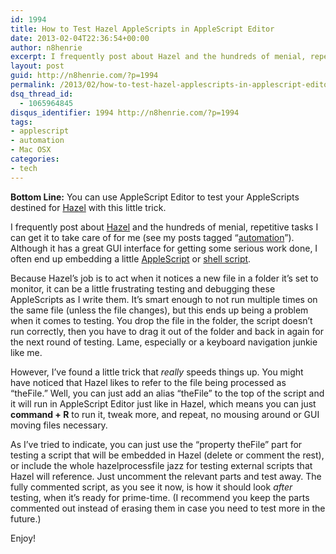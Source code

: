 ```yaml
---
id: 1994
title: How to Test Hazel AppleScripts in AppleScript Editor
date: 2013-02-04T22:36:54+00:00
author: n8henrie
excerpt: I frequently post about Hazel and the hundreds of menial, repetitive tasks I can get it to take care of for me (see my posts tagged “automation”). Although it has a great GUI interface for getting some serious work done, I often end up embedding a little AppleScript or shell script.
layout: post
guid: http://n8henrie.com/?p=1994
permalink: /2013/02/how-to-test-hazel-applescripts-in-applescript-editor/
dsq_thread_id:
  - 1065964845
disqus_identifier: 1994 http://n8henrie.com/?p=1994
tags:
- applescript
- automation
- Mac OSX
categories:
- tech
---
```

**Bottom Line:** You can use AppleScript Editor to test your AppleScripts destined for <a target="_blank" href="http://www.noodlesoft.com/hazel.php">Hazel</a> with this little trick.

<!--more-->

I frequently post about <a target="_blank" href="http://www.noodlesoft.com/hazel.php">Hazel</a> and the hundreds of menial, repetitive tasks I can get it to take care of for me (see my posts tagged “[automation](http://n8henrie.com/tag/automation/)”). Although it has a great GUI interface for getting some serious work done, I often end up embedding a little [AppleScript](http://n8henrie.com/tag/applescript) or [shell script](http://n8henrie.com/tag/terminal/).

Because Hazel’s job is to act when it notices a new file in a folder it’s set to monitor, it can be a little frustrating testing and debugging these AppleScripts as I write them. It’s smart enough to not run multiple times on the same file (unless the file changes), but this ends up being a problem when it comes to testing. You drop the file in the folder, the script doesn’t run correctly, then you have to drag it out of the folder and back in again for the next round of testing. Lame, especially or a keyboard navigation junkie like me.

However, I’ve found a little trick that _really_ speeds things up. You might have noticed that Hazel likes to refer to the file being processed as “theFile.” Well, you can just add an alias “theFile” to the top of the script and it will run in AppleScript Editor just like in Hazel, which means you can just **command + R** to run it, tweak more, and repeat, no mousing around or GUI moving files necessary.

As I’ve tried to indicate, you can just use the “property theFile” part for testing a script that will be embedded in Hazel (delete or comment the rest), or include the whole hazelprocessfile jazz for testing external scripts that Hazel will reference. Just uncomment the relevant parts and test away. The fully commented script, as you see it now, is how it should look _after_ testing, when it’s ready for prime-time. (I recommend you keep the parts commented out instead of erasing them in case you need to test more in the future.)

Enjoy!

<script src="http://pastebin.com/embed_js.php?i=j3bGbgJ4"></script>
